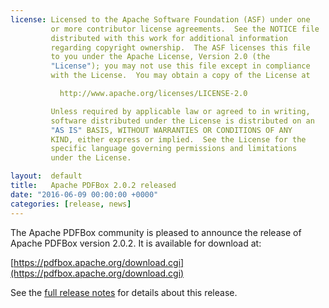 ```yaml
---
license: Licensed to the Apache Software Foundation (ASF) under one
         or more contributor license agreements.  See the NOTICE file
         distributed with this work for additional information
         regarding copyright ownership.  The ASF licenses this file
         to you under the Apache License, Version 2.0 (the
         "License"); you may not use this file except in compliance
         with the License.  You may obtain a copy of the License at

           http://www.apache.org/licenses/LICENSE-2.0

         Unless required by applicable law or agreed to in writing,
         software distributed under the License is distributed on an
         "AS IS" BASIS, WITHOUT WARRANTIES OR CONDITIONS OF ANY
         KIND, either express or implied.  See the License for the
         specific language governing permissions and limitations
         under the License.

layout:  default
title:   Apache PDFBox 2.0.2 released
date: "2016-06-09 00:00:00 +0000"
categories: [release, news]
---
```


The Apache PDFBox community is pleased to announce the release of
Apache PDFBox version 2.0.2. It is available for download at:

[https://pdfbox.apache.org/download.cgi](https://pdfbox.apache.org/download.cgi)

See the [full release notes](https://issues.apache.org/jira/secure/ReleaseNote.jspa?projectId=12310760&version=12335585) for details about this release.
